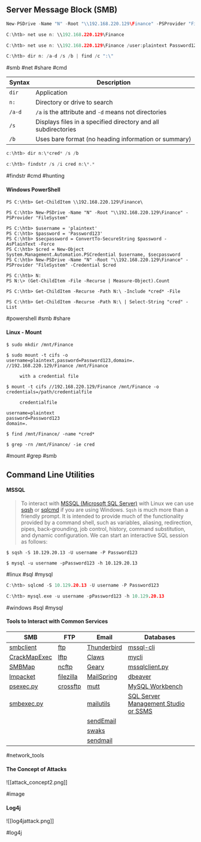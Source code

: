 

## Server Message Block (SMB)

```C
New-PSDrive -Name "N" -Root "\\192.168.220.129\Finance" -PSProvider "FileSystem" -Credential $cred
```

```c
C:\htb> net use n: \\192.168.220.129\Finance
```

```c
C:\htb> net use n: \\192.168.220.129\Finance /user:plaintext Password123
```

```c
C:\htb> dir n: /a-d /s /b | find /c ":\"
```

#smb #net #share #cmd 

|**Syntax**|**Description**|
|---|---|
|`dir`|Application|
|`n:`|Directory or drive to search|
|`/a-d`|`/a` is the attribute and `-d` means not directories|
|`/s`|Displays files in a specified directory and all subdirectories|
|`/b`|Uses bare format (no heading information or summary)|


```c
c:\htb> dir n:\*cred* /s /b
```


```c
c:\htb> findstr /s /i cred n:\*.*
```

#findstr #cmd #hunting 

#### Windows PowerShell

```
PS C:\htb> Get-ChildItem \\192.168.220.129\Finance\
```

```
PS C:\htb> New-PSDrive -Name "N" -Root "\\192.168.220.129\Finance" -PSProvider "FileSystem"
```

```
PS C:\htb> $username = 'plaintext'
PS C:\htb> $password = 'Password123'
PS C:\htb> $secpassword = ConvertTo-SecureString $password -AsPlainText -Force
PS C:\htb> $cred = New-Object System.Management.Automation.PSCredential $username, $secpassword
PS C:\htb> New-PSDrive -Name "N" -Root "\\192.168.220.129\Finance" -PSProvider "FileSystem" -Credential $cred
```

```
PS C:\htb> N:
PS N:\> (Get-ChildItem -File -Recurse | Measure-Object).Count
```

```
PS C:\htb> Get-ChildItem -Recurse -Path N:\ -Include *cred* -File
```

```
PS C:\htb> Get-ChildItem -Recurse -Path N:\ | Select-String "cred" -List
```

#powershell #smb #share 
#### Linux - Mount

```
$ sudo mkdir /mnt/Finance
```

```
$ sudo mount -t cifs -o username=plaintext,password=Password123,domain=. //192.168.220.129/Finance /mnt/Finance
```

		 with a credential file 

```
$ mount -t cifs //192.168.220.129/Finance /mnt/Finance -o credentials=/path/credentialfile
```

		 credentialfile 

```
username=plaintext
password=Password123
domain=.
```

```
$ find /mnt/Finance/ -name *cred*
```

```
$ grep -rn /mnt/Finance/ -ie cred
```

#mount #grep #smb 

## Command Line Utilities

#### MSSQL

>To interact with [MSSQL (Microsoft SQL Server)](https://www.microsoft.com/en-us/sql-server/sql-server-downloads) with Linux we can use [sqsh](https://en.wikipedia.org/wiki/Sqsh) or [sqlcmd](https://docs.microsoft.com/en-us/sql/tools/sqlcmd-utility) if you are using Windows. `Sqsh` is much more than a friendly prompt. It is intended to provide much of the functionality provided by a command shell, such as variables, aliasing, redirection, pipes, back-grounding, job control, history, command substitution, and dynamic configuration. We can start an interactive SQL session as follows:

```
$ sqsh -S 10.129.20.13 -U username -P Password123
```

```
$ mysql -u username -pPassword123 -h 10.129.20.13
```

#linux #sql #mysql

```c
C:\htb> sqlcmd -S 10.129.20.13 -U username -P Password123
```

```c
C:\htb> mysql.exe -u username -pPassword123 -h 10.129.20.13
```

#windows #sql #mysql 


#### Tools to Interact with Common Services

|**SMB**|**FTP**|**Email**|**Databases**|
|---|---|---|---|
|[smbclient](https://www.samba.org/samba/docs/current/man-html/smbclient.1.html)|[ftp](https://linux.die.net/man/1/ftp)|[Thunderbird](https://www.thunderbird.net/en-US/)|[mssql-cli](https://github.com/dbcli/mssql-cli)|
|[CrackMapExec](https://github.com/byt3bl33d3r/CrackMapExec)|[lftp](https://lftp.yar.ru/)|[Claws](https://www.claws-mail.org/)|[mycli](https://github.com/dbcli/mycli)|
|[SMBMap](https://github.com/ShawnDEvans/smbmap)|[ncftp](https://www.ncftp.com/)|[Geary](https://wiki.gnome.org/Apps/Geary)|[mssqlclient.py](https://github.com/SecureAuthCorp/impacket/blob/master/examples/mssqlclient.py)|
|[Impacket](https://github.com/SecureAuthCorp/impacket)|[filezilla](https://filezilla-project.org/)|[MailSpring](https://getmailspring.com)|[dbeaver](https://github.com/dbeaver/dbeaver)|
|[psexec.py](https://github.com/SecureAuthCorp/impacket/blob/master/examples/psexec.py)|[crossftp](http://www.crossftp.com/)|[mutt](http://www.mutt.org/)|[MySQL Workbench](https://dev.mysql.com/downloads/workbench/)|
|[smbexec.py](https://github.com/SecureAuthCorp/impacket/blob/master/examples/smbexec.py)||[mailutils](https://mailutils.org/)|[SQL Server Management Studio or SSMS](https://docs.microsoft.com/en-us/sql/ssms/download-sql-server-management-studio-ssms)|
|||[sendEmail](https://github.com/mogaal/sendemail)||
|||[swaks](http://www.jetmore.org/john/code/swaks/)||
|||[sendmail](https://en.wikipedia.org/wiki/Sendmail)||

#network_tools


#### The Concept of Attacks


![[attack_concept2.png]]

#image


#### Log4j

![[log4jattack.png]]

#log4j
